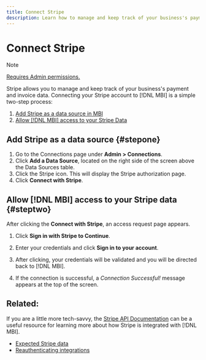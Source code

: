 ```yaml
---
title: Connect Stripe
description: Learn how to manage and keep track of your business's payment and invoice data.
---
```

# Connect Stripe

>[!NOTE]
>
>[Requires Admin permissions.](../../../administrator/user-management/user-management.md)

Stripe allows you to manage and keep track of your business's payment and invoice data. Connecting your Stripe account to [!DNL MBI] is a simple two-step process:

1. [Add Stripe as a data source in MBI](#stepone)
1. [Allow [!DNL MBI] access to your Stripe Data](#steptwo)

## Add Stripe as a data source {#stepone}

1. Go to the Connections page under **Admin > Connections**.
1. Click **Add a Data Source**, located on the right side of the screen above the Data Sources table.
1. Click the Stripe icon. This will display the Stripe authorization page.
1. Click **Connect with Stripe**.

## Allow [!DNL MBI] access to your Stripe data {#steptwo}

After clicking the **Connect with Stripe**, an access request page appears.

1. Click **Sign in with Stripe to Continue**.

1. Enter your credentials and click **Sign in to your account**.

1. After clicking, your credentials will be validated and you will be directed back to [!DNL MBI].

1. If the connection is successful, a *Connection Successful!* message appears at the top of the screen.

## Related:

If you are a little more tech-savvy, the [Stripe API Documentation](https://stripe.com/docs/api) can be a useful resource for learning more about how Stripe is integrated with [!DNL MBI].

* [Expected Stripe data](../integrations/stripe-data.md)
* [Reauthenticating integrations](https://support.magento.com/hc/en-us/articles/360016733151)

